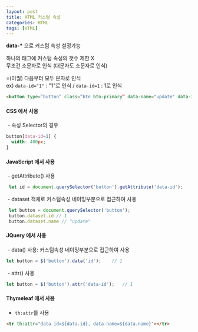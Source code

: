 ```yaml
---
layout: post
title: HTML 커스텀 속성
categories: HTML
tags: [HTML]
---
```


**data-\*** 으로 커스텀 속성 설정가능 

하나의 태그에 커스텀 속성의 갯수 제한 X  
무조건 소문자로 인식 (대문자도 소문자로 인식)  

=(이퀄) 다음부터 모두 문자로 인식  
  ex) `data-id="1"` : "1"로 인식 / `data-id=1` : 1로 인식

```HTML
<button type=”button” class=”btn btn-primary” data-name="update" data-id=1>수정하기</button>
```

#### CSS 에서 사용

 - 속성 Selector의 경우

```CSS
button[data-id=1] {
  width: 400px;
}
```

#### JavaScript 에서 사용

 - getAttribute() 사용

```javascript
 let id = document.querySelector('button').getAttribute('data-id'); 	// 1
```

 - dataset 객체로 커스텀속성 네이밍부분으로 접근하여 사용

```javascript
 let button = document.querySelector('button'); 
 button.dataset.id // 1
 button.dataset.name // "update" 

```

#### JQuery 에서 사용

 - data() 사용: 커스텀속성 네이밍부분으로 접근하여 사용

```javascript
let button = $('button').data('id'); 	// 1
```

 - attr() 사용

```javascript
let button = $('button').attr('data-id'); 	// 1
```

#### Thymeleaf 에서 사용
- `th:attr`를 사용

```html
<tr th:attr="data-id=${data.id}, data-name=${data.name}"></tr>
```